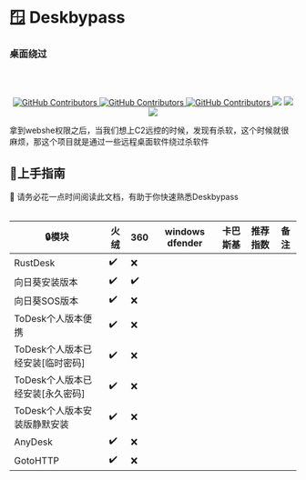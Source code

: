  # :window:	Deskbypass
 ### 桌面绕过
<br/><br/>
  <p align="center">
    <a href="https://www.one-fox.cn/">
      <img alt="GitHub Contributors" src="https://img.shields.io/badge/%E5%AE%89%E5%85%A8%E5%9B%A2%E9%98%9F-One--fox-pink" />
    </a>
    <a href="https://taoyuan.cool/">
      <img alt="GitHub Contributors" src="https://img.shields.io/badge/%E5%8D%9A%E5%AE%A2-taoyuan.cool-blue" />
    </a>
    <a href="https://taoyuan.cool/">
      <img alt="GitHub Contributors" src="https://img.shields.io/badge/%E4%BD%9C%E8%80%85-%E5%BC%B1%E9%B8%A1-red" />
    </a>
    <img src="https://img.shields.io/badge/WeChat-vivo50KFCKFC-black">
    <img src="https://badgen.net/github/stars/RuoJi6/Deskbypass/?icon=github&color=black">
    <img src="https://badgen.net/github/issues/RuoJi6/Deskbypass">
    <a href="https://flowus.cn/share/3505271f-a987-4fb1-9623-efe58dcc77ec">
    </a>
</p>

拿到webshe权限之后，当我们想上C2远控的时候，发现有杀软，这个时候就很麻烦，那这个项目就是通过一些远程桌面软件绕过杀软件

## 🚀上手指南

📢 请务必花一点时间阅读此文档，有助于你快速熟悉Deskbypass
<br/><br/>

| :lock:模块                       | 火绒 | 360  | windows dfender | 卡巴斯基 | 推荐指数 | 备注 |
| -------------------------------- | ---- | ---- | --------------- | -------- | -------- | ---- |
| RustDesk                         |  :heavy_check_mark:    |   :x:    |                 |          |          |      |
| 向日葵安装版本                   |   :heavy_check_mark:   |  :heavy_check_mark:    |                 |          |          |      |
| 向日葵SOS版本                    |  :heavy_check_mark:    |   :x:    |                 |          |          |      |
| ToDesk个人版本便携               |  :heavy_check_mark:    |   :x:    |                 |          |          |      |
| ToDesk个人版本已经安装[临时密码] |   :heavy_check_mark:   |    :x:   |                 |          |          |      |
| ToDesk个人版本已经安装[永久密码] |   :heavy_check_mark:   |   :x:    |                 |          |          |      |
| ToDesk个人版本安装版静默安装     |   :heavy_check_mark:   |  :x:     |                 |          |          |      |
| AnyDesk                          |    :heavy_check_mark:  |   :x:    |                 |          |          |      |
| GotoHTTP                         |   :heavy_check_mark:   |  :x:     |                 |          |          |      |

